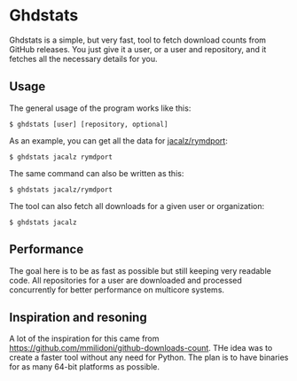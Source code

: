 # Ghdstats

Ghdstats is a simple, but very fast, tool to fetch download counts from GitHub releases.
You just give it a user, or a user and repository, and it fetches all the necessary details for you.

## Usage

The general usage of the program works like this:
```
$ ghdstats [user] [repository, optional]
```

As an example, you can get all the data for [jacalz/rymdport](https://github.com/jacalz/rymdport):
```
$ ghdstats jacalz rymdport
```

The same command can also be written as this:
```
$ ghdstats jacalz/rymdport
```

The tool can also fetch all downloads for a given user or organization:
```
$ ghdstats jacalz
```

## Performance

The goal here is to be as fast as possible but still keeping very readable code.
All repositories for a user are downloaded and processed concurrently for better performance on multicore systems.

## Inspiration and resoning

A lot of the inspiration for this came from https://github.com/mmilidoni/github-downloads-count.
THe idea was to create a faster tool without any need for Python. The plan is to have binaries for as
many 64-bit platforms as possible.
